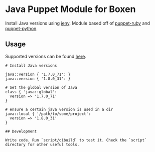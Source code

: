 # Java Puppet Module for Boxen

Install Java versions using [jenv](https://github.com/yyuu/jenv). Module based off of [puppet-ruby](https://github.com/boxen/puppet-ruby) and [puppet-python](https://github.com/mloberg/puppet-python).

## Usage

Supported versions can be found [here](https://github.com/Betterment/puppet-jenv/blob/master/data/common.yaml).

```puppet
# Install Java versions 

java::version { '1.7.0_71': }
java::version { '1.8.0_31': }

# Set the global version of Java
class { 'java::global':
  version => '1.7.0_71'
}

# ensure a certain java version is used in a dir
java::local { '/path/to/some/project':
  version => '1.8.0_31'
}

## Development

Write code. Run `script/cibuild` to test it. Check the `script`
directory for other useful tools.